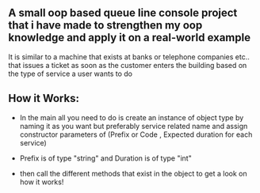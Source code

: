 ## A small oop based queue line console project that i have made to strengthen my oop knowledge and apply it on a real-world example

It is similar to a machine that exists at banks or telephone companies etc.. that issues a ticket as soon as the customer enters the building 
based on the type of service a user wants to do

## How it Works:

- In the main all you need to do is create an instance of object type by naming it as you want but preferably service related name and
  assign constructor parameters of (Prefix or Code , Expected duration for each service)

- Prefix is of type "string" and Duration is of type "int"

- then call the different methods that exist in the object to get a look on how it works! 
  
